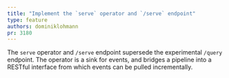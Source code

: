 ```yaml
---
title: "Implement the `serve` operator and `/serve` endpoint"
type: feature
authors: dominiklohmann
pr: 3180
---
```


The `serve` operator and `/serve` endpoint supersede the experimental `/query`
endpoint. The operator is a sink for events, and bridges a pipeline into a
RESTful interface from which events can be pulled incrementally.
